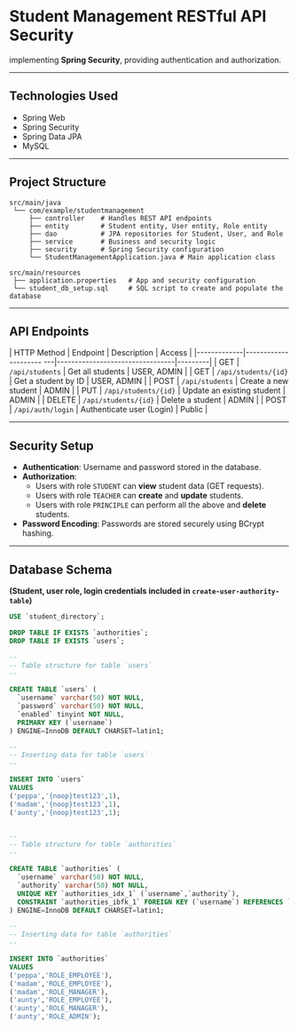 # Student Management RESTful API Security

implementing **Spring Security**, providing authentication and authorization. 

---

## Technologies Used

- Spring Web
- Spring Security
- Spring Data JPA
- MySQL

---

## Project Structure

```
src/main/java
 └── com/example/studentmanagement
     ├── controller    # Handles REST API endpoints
     ├── entity        # Student entity, User entity, Role entity
     ├── dao           # JPA repositories for Student, User, and Role
     ├── service       # Business and security logic
     ├── security      # Spring Security configuration
     └── StudentManagementApplication.java # Main application class

src/main/resources
 ├── application.properties   # App and security configuration
 └── student_db_setup.sql     # SQL script to create and populate the database
```

---

## API Endpoints

| HTTP Method | Endpoint                | Description                     | Access  |
|-------------|--------------------- ---|---------------------------------|---------|
| GET         | `/api/students`         | Get all students                | USER, ADMIN |
| GET         | `/api/students/{id}`    | Get a student by ID             | USER, ADMIN |
| POST        | `/api/students`         | Create a new student            | ADMIN |
| PUT         | `/api/students/{id}`    | Update an existing student      | ADMIN |
| DELETE      | `/api/students/{id}`    | Delete a student                | ADMIN |
| POST        | `/api/auth/login`       | Authenticate user (Login)       | Public |

---

## Security Setup

- **Authentication**: Username and password stored in the database.
- **Authorization**:  
  - Users with role `STUDENT` can **view** student data (GET requests).
  - Users with role `TEACHER` can **create** and **update** students.
  - Users with role `PRINCIPLE` can perform all the above and **delete** students.
- **Password Encoding**: Passwords are stored securely using BCrypt hashing.

---

## Database Schema

**(Student, user role, login credentials included in `create-user-authority-table`)**

```sql
USE `student_directory`;

DROP TABLE IF EXISTS `authorities`;
DROP TABLE IF EXISTS `users`;

--
-- Table structure for table `users`
--

CREATE TABLE `users` (
  `username` varchar(50) NOT NULL,
  `password` varchar(50) NOT NULL,
  `enabled` tinyint NOT NULL,
  PRIMARY KEY (`username`)
) ENGINE=InnoDB DEFAULT CHARSET=latin1;

--
-- Inserting data for table `users`
--

INSERT INTO `users` 
VALUES 
('peppa','{noop}test123',1),
('madam','{noop}test123',1),
('aunty','{noop}test123',1);


--
-- Table structure for table `authorities`
--

CREATE TABLE `authorities` (
  `username` varchar(50) NOT NULL,
  `authority` varchar(50) NOT NULL,
  UNIQUE KEY `authorities_idx_1` (`username`,`authority`),
  CONSTRAINT `authorities_ibfk_1` FOREIGN KEY (`username`) REFERENCES `users` (`username`)
) ENGINE=InnoDB DEFAULT CHARSET=latin1;

--
-- Inserting data for table `authorities`
--

INSERT INTO `authorities` 
VALUES 
('peppa','ROLE_EMPLOYEE'),
('madam','ROLE_EMPLOYEE'),
('madam','ROLE_MANAGER'),
('aunty','ROLE_EMPLOYEE'),
('aunty','ROLE_MANAGER'),
('aunty','ROLE_ADMIN');
```
